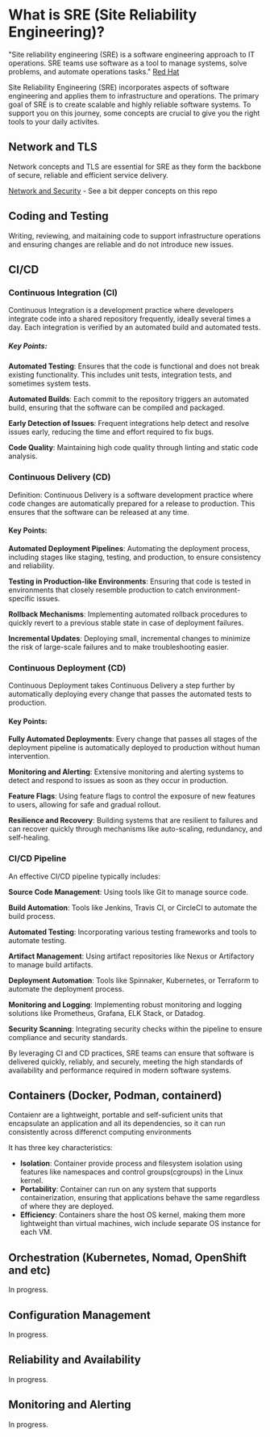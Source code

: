 # What is SRE (Site Reliability Engineering)? 

"Site reliability engineering (SRE) is a software engineering approach to IT operations. SRE teams use software as a tool to manage systems, solve problems, and automate operations tasks." [Red Hat](https://www.redhat.com/en/topics/devops/what-is-sre)

Site Reliability Engineering (SRE) incorporates aspects of software engineering and applies them to infrastructure and operations. The primary goal of SRE is to create scalable and highly reliable software systems. To support you on this journey, some concepts are crucial to give you the right tools to your daily activites.

## Network and TLS

Network concepts and TLS are essential for SRE as they form the backbone of secure, reliable and efficient service delivery.

[Network and Security](https://github.com/SRE-Hands-on/network-and-security) - See a bit depper concepts on this repo


## Coding and Testing

Writing, reviewing, and maitaining code to support infrastructure operations and ensuring changes are reliable and do not introduce new issues.

## CI/CD

### Continuous Integration (CI)

Continuous Integration is a development practice where developers integrate code into a shared repository frequently, ideally several times a day. Each integration is verified by an automated build and automated tests.

##### Key Points:

**Automated Testing**: Ensures that the code is functional and does not break existing functionality. This includes unit tests, integration tests, and sometimes system tests.

**Automated Builds**: Each commit to the repository triggers an automated build, ensuring that the software can be compiled and packaged.

**Early Detection of Issues**: Frequent integrations help detect and resolve issues early, reducing the time and effort required to fix bugs.

**Code Quality**: Maintaining high code quality through linting and static code analysis.


### Continuous Delivery (CD)
Definition: Continuous Delivery is a software development practice where code changes are automatically prepared for a release to production. This ensures that the software can be released at any time.

#### Key Points:

**Automated Deployment Pipelines**: Automating the deployment process, including stages like staging, testing, and production, to ensure consistency and reliability.

**Testing in Production-like Environments**: Ensuring that code is tested in environments that closely resemble production to catch environment-specific issues.

**Rollback Mechanisms**: Implementing automated rollback procedures to quickly revert to a previous stable state in case of deployment failures.

**Incremental Updates**: Deploying small, incremental changes to minimize the risk of large-scale failures and to make troubleshooting easier.


### Continuous Deployment (CD)

Continuous Deployment takes Continuous Delivery a step further by automatically deploying every change that passes the automated tests to production.

#### Key Points:

**Fully Automated Deployments**: Every change that passes all stages of the deployment pipeline is automatically deployed to production without human intervention.

**Monitoring and Alerting**: Extensive monitoring and alerting systems to detect and respond to issues as soon as they occur in production.

**Feature Flags**: Using feature flags to control the exposure of new features to users, allowing for safe and gradual rollout.

**Resilience and Recovery**: Building systems that are resilient to failures and can recover quickly through mechanisms like auto-scaling, redundancy, and self-healing.


### CI/CD Pipeline 
An effective CI/CD pipeline typically includes:

**Source Code Management**: Using tools like Git to manage source code.

**Build Automation**: Tools like Jenkins, Travis CI, or CircleCI to automate the build process.

**Automated Testing**: Incorporating various testing frameworks and tools to automate testing.

**Artifact Management**: Using artifact repositories like Nexus or Artifactory to manage build artifacts.

**Deployment Automation**: Tools like Spinnaker, Kubernetes, or Terraform to automate the deployment process.

**Monitoring and Logging**: Implementing robust monitoring and logging solutions like Prometheus, Grafana, ELK Stack, or Datadog.

**Security Scanning**: Integrating security checks within the pipeline to ensure compliance and security standards.

By leveraging CI and CD practices, SRE teams can ensure that software is delivered quickly, reliably, and securely, meeting the high standards of availability and performance required in modern software systems.

## Containers (Docker, Podman, containerd)

Contaienr are a lightweight, portable and self-suficient units that encapsulate an application and all its dependencies, so it can run consistently across differenct computing environments

It has three key characteristics:

- **Isolation**: Container provide process and filesystem isolation using features like namespaces and control groups(cgroups) in the Linux kernel.
- **Portability**: Container can run on any system that supports containerization, ensuring that applications behave the same regardless of where they are deployed.
- **Efficiency**: Containers share the host OS kernel, making them more lightweight than virtual machines, wich include separate OS instance for each VM.



## Orchestration (Kubernetes, Nomad, OpenShift and etc)
In progress.

## Configuration Management
In progress.

## Reliability and Availability
In progress.

## Monitoring and Alerting
In progress.